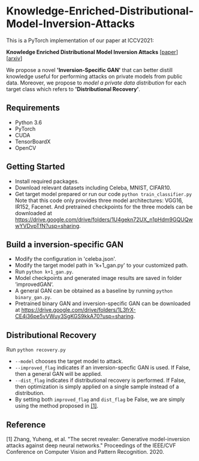 # Knowledge-Enriched-Distributional-Model-Inversion-Attacks

This is a PyTorch implementation of our paper at ICCV2021:

**Knowledge Enriched Distributional Model Inversion Attacks** \[[paper](https://openaccess.thecvf.com/content/ICCV2021/papers/Chen_Knowledge-Enriched_Distributional_Model_Inversion_Attacks_ICCV_2021_paper.pdf)\]  \[[arxiv](https://arxiv.org/abs/2010.04092)\]

We propose a novel **'Inversion-Specific GAN'** that can better distill knowledge useful for performing attacks on private models from public data. Moreover,  we propose to *model a private data distribution* for each target class which refers to **'Distributional Recovery'**.

## Requirements

- Python 3.6
- PyTorch
- CUDA
- TensorBoardX
-  OpenCV


## Getting Started
* Install required packages.
* Download relevant datasets including Celeba, MNIST, CIFAR10.
* Get target model prepared or run our code
    `python train_classifier.py` <br>
    Note that this code only provides three model architectures: VGG16, IR152, Facenet. And pretrained checkpoints for the three models can be downloaded at https://drive.google.com/drive/folders/1U4gekn72UX_n1pHdm9GQUQwwYVDvpTfN?usp=sharing.

## Build a inversion-specific GAN
* Modify the configuration in 'celeba.json'.
* Modify the target model path in 'k+1_gan.py' to your customized path.
* Run
    `python k+1_gan.py`.
* Model checkpoints and generated image results are saved in folder ’improvedGAN‘.
* A general GAN can be obtained as a baseline by running
    `python binary_gan.py`.
* Pretrained binary GAN and inversion-specific GAN can be downloaded at https://drive.google.com/drive/folders/1L3frX-CE4j36pe5vVWuy3SgKGS9kkA70?usp=sharing.


## Distributional Recovery
Run
    `python recovery.py`
    
* `--model` chooses the target model to attack.
* `--improved_flag` indicates if an inversion-specfic GAN is used. If False, then a general GAN will be applied.
* `--dist_flag` indicates if distributional recovery is performed. If False, then optimization is simply applied on a single sample instead of a distribution.
* By setting both `improved_flag` and `dist_flag` be False, we are simply using the method proposed in [[1]](#1).


## Reference
<a id="1">[1]</a> 
Zhang, Yuheng, et al. "The secret revealer: Generative model-inversion attacks against deep neural networks." Proceedings of the IEEE/CVF Conference on Computer Vision and Pattern Recognition. 2020.
